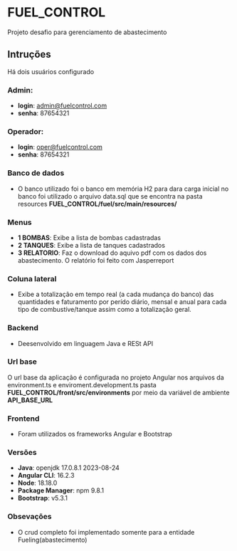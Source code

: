 # FUEL_CONTROL
Projeto desafio para gerenciamento de abastecimento

## Intruções
Há dois usuários configurado

### Admin:
- **login**: admin@fuelcontrol.com
- **senha**: 87654321

### Operador:
- **login**: oper@fuelcontrol.com
- **senha**: 87654321

### Banco de dados
- O banco utilizado foi o banco em memória H2
para dara carga inicial no banco foi utilizado o arquivo data.sql que se encontra na pasta resources
**FUEL_CONTROL/fuel/src/main/resources/**

### Menus
- **1 BOMBAS**: Exibe a lista de bombas cadastradas
- **2 TANQUES**: Exibe a lista de tanques cadastrados
- **3 RELATORIO**: Faz o download do aquivo pdf com os dados dos abastecimento. O relatório foi feito com Jasperreport

### Coluna lateral
- Exibe a totalização em tempo real (a cada mudança do banco) das quantidades e faturamento  por perído diário, mensal e anual
  para cada tipo de combustíve/tanque assim como a totalização geral.
  
### Backend
- Deesenvolvido em linguagem Java e RESt API
### Url base
O url base da aplicação é configurada no projeto Angular nos arquivos da environment.ts e enviroment.development.ts
pasta **FUEL_CONTROL/front/src/environments** por meio da variável de ambiente **API_BASE_URL**
  
### Frontend
 - Foram utilizados os frameworks Angular e Bootstrap
     
### Versões
- **Java**: openjdk 17.0.8.1 2023-08-24
- **Angular CLI**: 16.2.3
- **Node**: 18.18.0
- **Package Manager**: npm 9.8.1
- **Bootstrap**: v5.3.1 
  
### Obsevações
- O crud completo foi implementado somente para a entidade Fueling(abastecimento)



   

